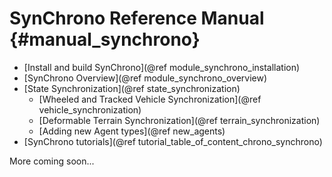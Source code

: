 SynChrono Reference Manual {#manual_synchrono}
=================================

* [Install and build SynChrono](@ref module_synchrono_installation)
* [SynChrono Overview](@ref module_synchrono_overview)
* [State Synchronization](@ref state_synchronization)
    * [Wheeled and Tracked Vehicle Synchronization](@ref vehicle_synchronization)
    * [Deformable Terrain Synchronization](@ref terrain_synchronization)
    * [Adding new Agent types](@ref new_agents)
* [SynChrono tutorials](@ref tutorial_table_of_content_chrono_synchrono)

More coming soon...
